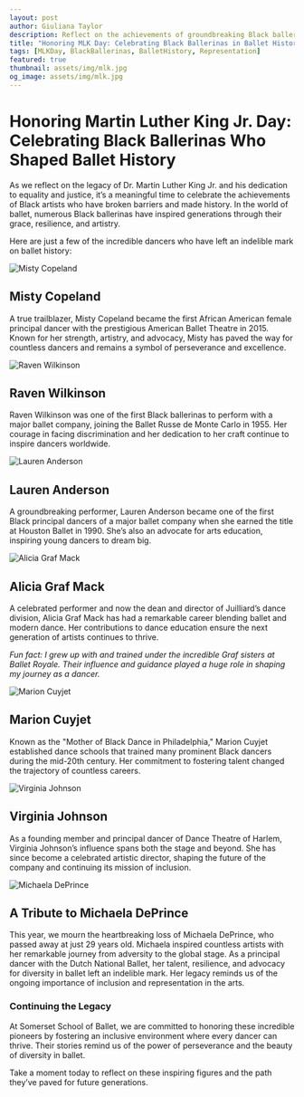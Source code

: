 ```yaml
---
layout: post
author: Giuliana Taylor
description: Reflect on the achievements of groundbreaking Black ballerinas who shaped ballet history and inspired generations, as we honor Dr. Martin Luther King Jr.'s legacy of equality.
title: "Honoring MLK Day: Celebrating Black Ballerinas in Ballet History"
tags: [MLKDay, BlackBallerinas, BalletHistory, Representation]
featured: true
thumbnail: assets/img/mlk.jpg
og_image: assets/img/mlk.jpg
---
```


# Honoring Martin Luther King Jr. Day: Celebrating Black Ballerinas Who Shaped Ballet History

As we reflect on the legacy of Dr. Martin Luther King Jr. and his dedication to equality and justice, it’s a meaningful time to celebrate the achievements of Black artists who have broken barriers and made history. In the world of ballet, numerous Black ballerinas have inspired generations through their grace, resilience, and artistry.

Here are just a few of the incredible dancers who have left an indelible mark on ballet history:

![Misty Copeland](/assets/img/mlk/misty.jpg)
## **Misty Copeland**

A true trailblazer, Misty Copeland became the first African American female principal dancer with the prestigious American Ballet Theatre in 2015. Known for her strength, artistry, and advocacy, Misty has paved the way for countless dancers and remains a symbol of perseverance and excellence.

![Raven Wilkinson](/assets/img/mlk/raven.jpg)
## **Raven Wilkinson**

Raven Wilkinson was one of the first Black ballerinas to perform with a major ballet company, joining the Ballet Russe de Monte Carlo in 1955. Her courage in facing discrimination and her dedication to her craft continue to inspire dancers worldwide.

![Lauren Anderson](/assets/img/mlk/lauren.jpg)
## **Lauren Anderson**

A groundbreaking performer, Lauren Anderson became one of the first Black principal dancers of a major ballet company when she earned the title at Houston Ballet in 1990. She’s also an advocate for arts education, inspiring young dancers to dream big.

![Alicia Graf Mack](/assets/img/mlk/alicia_graf_mack.jpg)
## **Alicia Graf Mack**

A celebrated performer and now the dean and director of Juilliard’s dance division, Alicia Graf Mack has had a remarkable career blending ballet and modern dance. Her contributions to dance education ensure the next generation of artists continues to thrive.

*Fun fact: I grew up with and trained under the incredible Graf sisters at Ballet Royale. Their influence and guidance played a huge role in shaping my journey as a dancer.*

![Marion Cuyjet](/assets/img/mlk/marion-cuyjet.jpg)
## **Marion Cuyjet**

Known as the "Mother of Black Dance in Philadelphia," Marion Cuyjet established dance schools that trained many prominent Black dancers during the mid-20th century. Her commitment to fostering talent changed the trajectory of countless careers.

![Virginia Johnson](/assets/img/mlk/Virginia_Johnson_1983.jpeg)
## **Virginia Johnson**

As a founding member and principal dancer of Dance Theatre of Harlem, Virginia Johnson’s influence spans both the stage and beyond. She has since become a celebrated artistic director, shaping the future of the company and continuing its mission of inclusion.

![Michaela DePrince](/assets/img/mlk/michaela.jpg)
## A Tribute to Michaela DePrince

This year, we mourn the heartbreaking loss of Michaela DePrince, who passed away at just 29 years old. Michaela inspired countless artists with her remarkable journey from adversity to the global stage. As a principal dancer with the Dutch National Ballet, her talent, resilience, and advocacy for diversity in ballet left an indelible mark. Her legacy reminds us of the ongoing importance of inclusion and representation in the arts.

### Continuing the Legacy

At Somerset School of Ballet, we are committed to honoring these incredible pioneers by fostering an inclusive environment where every dancer can thrive. Their stories remind us of the power of perseverance and the beauty of diversity in ballet.

Take a moment today to reflect on these inspiring figures and the path they’ve paved for future generations.
